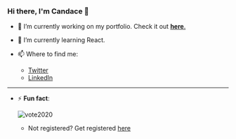 ### Hi there, I'm Candace 👋

- 🔭 I’m currently working on my portfolio. Check it out [**here**.](https://fierce-springs-79146.herokuapp.com/)


- 🌱 I’m currently learning React.


- 📫 Where to find me:
  - [Twitter](https://twitter.com/CCCodeWrangler)
  - [LinkedIn](https://www.linkedin.com/in/candacehazlett/)

---

- ⚡ **Fun fact**:

    ![vote2020](https://media.giphy.com/media/ZeKYWDAvROV3BGwCXR/giphy.gif)
    - Not registered? Get registered [here](https://register.rockthevote.com)
